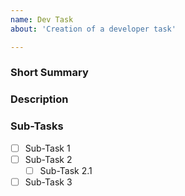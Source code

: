 ```yaml
---
name: Dev Task
about: 'Creation of a developer task'

---
```


### Short Summary
<!-- A short summary of the task as small text or in an User Story format -->
<!-- As a <role> I want to <capability>, so that <receive benefit> -->
<!-- Example: As a player I want to be able to set my view distance individually, so that I can exceed the vanilla mp limitation of 1600m. -->
<!-- Example: As server I want to be able to evaluate which HC is less loaded, so that I can move spawned AI to be handled by this HC. -->


### Description
<!-- A more detailed description about the task. -->
<!-- Also reasons for changes, further thoughts, possible expandability, benefits for the future etc. -->


### Sub-Tasks
<!-- List of all finished tasks which were part of this sprint. -->
- [ ] Sub-Task 1
- [ ] Sub-Task 2
    - [ ] Sub-Task 2.1
- [ ] Sub-Task 3

